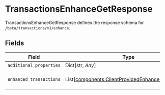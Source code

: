 # TransactionsEnhanceGetResponse

TransactionsEnhanceGetResponse defines the response schema for `/beta/transactions/v1/enhance`.


## Fields

| Field                                                                                                          | Type                                                                                                           | Required                                                                                                       | Description                                                                                                    |
| -------------------------------------------------------------------------------------------------------------- | -------------------------------------------------------------------------------------------------------------- | -------------------------------------------------------------------------------------------------------------- | -------------------------------------------------------------------------------------------------------------- |
| `additional_properties`                                                                                        | Dict[str, *Any*]                                                                                               | :heavy_minus_sign:                                                                                             | N/A                                                                                                            |
| `enhanced_transactions`                                                                                        | List[[components.ClientProvidedEnhancedTransaction](../../models/shared/clientprovidedenhancedtransaction.md)] | :heavy_check_mark:                                                                                             | An array of enhanced transactions.                                                                             |